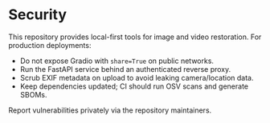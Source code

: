 # Security

This repository provides local-first tools for image and video restoration. For production deployments:

- Do not expose Gradio with `share=True` on public networks.
- Run the FastAPI service behind an authenticated reverse proxy.
- Scrub EXIF metadata on upload to avoid leaking camera/location data.
- Keep dependencies updated; CI should run OSV scans and generate SBOMs.

Report vulnerabilities privately via the repository maintainers.

